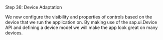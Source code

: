 Step 36: Device Adaptation

We now configure the visibility and properties of controls based on the device that we run the application on. By making use of the sap.ui.Device API and defining a device model we will make the app look great on many devices.
